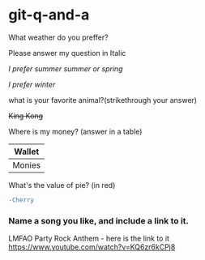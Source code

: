 # git-q-and-a

What weather do you preffer? 

Please answer my question in Italic

_I prefer summer summer or spring_ 

_I prefer winter_

what is your favorite animal?(strikethrough your answer)


~~King Kong~~

Where is my money? (answer in a table)

| Wallet      |
| ------------- |
| Monies    |

What's the value of pie? (in red)

```diff
-Cherry
```

### Name a song you like, and include a link to it.

LMFAO Party Rock Anthem - here is the link to it 
https://www.youtube.com/watch?v=KQ6zr6kCPj8
